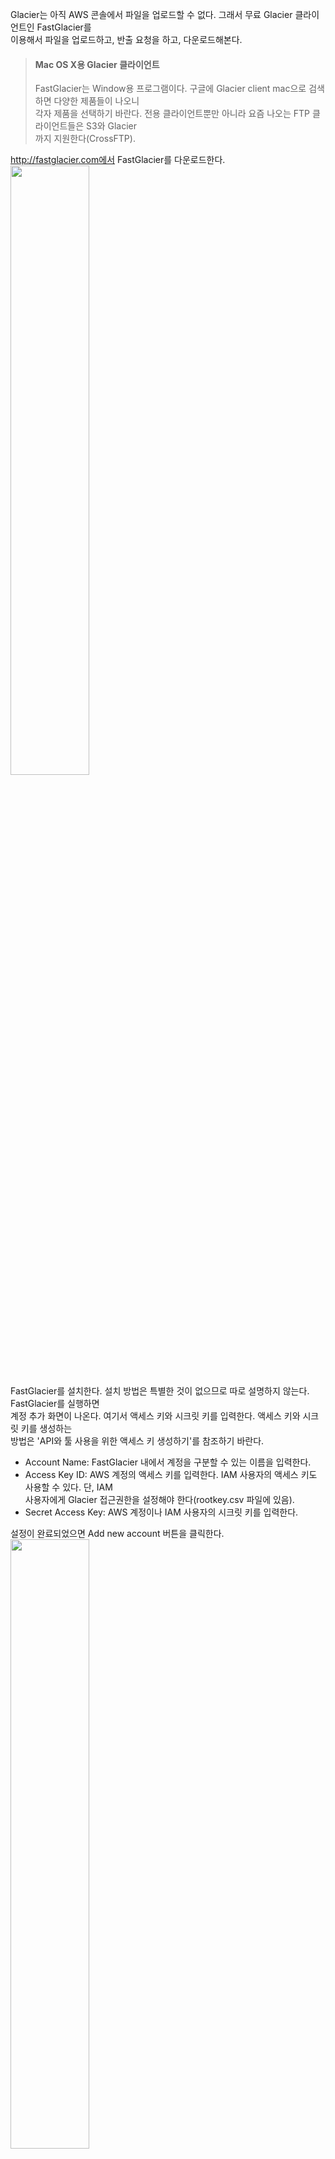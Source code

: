Glacier는 아직 AWS 콘솔에서 파일을 업로드할 수 없다. 그래서 무료 Glacier 클라이언트인 FastGlacier를  
이용해서 파일을 업로드하고, 반출 요청을 하고, 다운로드해본다.  
  
> #### Mac OS X용 Glacier 클라이언트   
> FastGlacier는 Window용 프로그램이다. 구글에 Glacier client mac으로 검색하면 다양한 제품들이 나오니   
> 각자 제품을 선택하기 바란다. 전용 클라이언트뿐만 아니라 요즘 나오는 FTP 클라이언트들은 S3와 Glacier  
> 까지 지원한다(CrossFTP).   

http://fastglacier.com에서 FastGlacier를 다운로드한다.   
<img src="https://user-images.githubusercontent.com/33191974/158053723-2074e160-998d-40a8-8d86-7f50f136f866.png" width="50%" height="50%"/>   
FastGlacier를 설치한다. 설치 방법은 특별한 것이 없으므로 따로 설명하지 않는다. FastGlacier를 실행하면   
계정 추가 화면이 나온다. 여기서 액세스 키와 시크릿 키를 입력한다. 액세스 키와 시크릿 키를 생성하는  
방법은 'API와 툴 사용을 위한 액세스 키 생성하기'를 참조하기 바란다. 
- Account Name: FastGlacier 내에서 계정을 구분할 수 있는 이름을 입력한다.   
- Access Key ID: AWS 계정의 액세스 키를 입력한다. IAM 사용자의 액세스 키도 사용할 수 있다. 단, IAM  
사용자에게 Glacier 접근권한을 설정해야 한다(rootkey.csv 파일에 있음).     
- Secret Access Key: AWS 계정이나 IAM 사용자의 시크릿 키를 입력한다.    

설정이 완료되었으면 Add new account 버튼을 클릭한다.   
<img src="https://user-images.githubusercontent.com/33191974/158054294-1155d6ac-8b40-46a2-8400-5b5bdeb752eb.png" width="50%" height="50%"/>    
FastGlacier 왼쪽 부분에 리전과 Glacierr 볼트의 목록이 표시된다. 방금 생성한 Glacier 볼트(Example Vault)를  
선택한다. 그리고 Upload 버튼을 클릭하고, 팝업 메뉴에서 Upload file(s)를 클릭한다.   
<img src="https://user-images.githubusercontent.com/33191974/158054397-2d5a811e-befc-421f-9386-c15d7f2fa01f.png" width="50%" height="50%"/>   
Glacier 볼트에 업로드할 파일을 선택한다.   


Glacier 볼트에 파일 업로드가 완료되었다. 방금 올린 파일이라도 다시 파일을 받으려면 반출 요청을 해야한다.   
<img src="https://user-images.githubusercontent.com/33191974/158054449-c6eaf8ee-cb6f-49bb-8a57-9574c6da1b5c.png" width="50%" height="50%"/>   
약 하루 정도 지난 뒤 Glacier 볼트 목록을 보면 Glacier 볼트(ExampleVault)의 용량과 아카이브(파일) 개수가   
표시된다.   




  



























